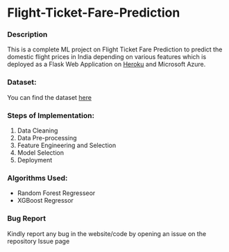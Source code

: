 # Flight-Ticket-Fare-Prediction

### Description

This is a complete ML project on Flight Ticket Fare Prediction to predict the domestic flight prices in India depending on various features which is deployed as a Flask Web Application on [Heroku](https://flightfareticketprediction.herokuapp.com/) and Microsoft Azure.

### Dataset:

You can find the dataset [here](https://www.kaggle.com/nikhilmittal/flight-fare-prediction-mh)

### Steps of Implementation:

1. Data Cleaning
2. Data Pre-processing
3. Feature Engineering and Selection
4. Model Selection
5. Deployment

### Algorithms Used:

- Random Forest Regresseor
- XGBoost Regressor

### Bug Report

Kindly report any bug in the website/code by opening an issue on the repository Issue page
